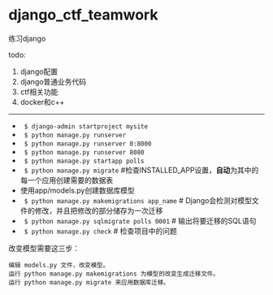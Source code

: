 # django_ctf_teamwork
练习django

todo:
1. django配置
2. django普通业务代码
3. ctf相关功能
4. docker和c++
----
+ `` $ django-admin startproject mysite``
+ `` $ python manage.py runserver``
+ `` $ python manage.py runserver 0:8000``
+ `` $ python manage.py runserver 8080``
+ `` $ python manage.py startapp polls``
+ `` $ python manage.py migrate`` #检查INSTALLED_APP设置，**自动**为其中的每一个应用创建需要的数据表
+ 使用app/models.py创建数据库模型
+ `` $ python manage.py makemigrations app_name`` # Django会检测对模型文件的修改，并且把修改的部分储存为一次迁移
+ `` $ python manage.py sqlmigrate polls 0001`` # 输出将要迁移的SQL语句
+ `` $ python manage.py check`` # 检查项目中的问题

改变模型需要这三步：

    编辑 models.py 文件，改变模型。
    运行 python manage.py makemigrations 为模型的改变生成迁移文件。
    运行 python manage.py migrate 来应用数据库迁移。

